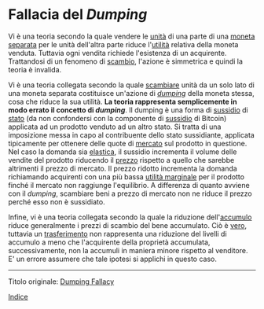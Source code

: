 # Fallacia del _Dumping_



Vi è una teoria secondo la quale vendere le [unità](ch101-glossary.md#unità) di una parte di una [moneta](ch101-glossary.md#moneta) [separata](ch101-glossary.md#separazione-split) per le unità dell'altra parte riduce l'[utilità](ch101-glossary.md#utilità) relativa della moneta venduta. Tuttavia ogni vendita richiede l'esistenza di un acquirente. Trattandosi di un fenomeno di [scambio](ch101-glossary.md#scambio), l'azione è simmetrica e quindi la teoria è invalida.

Vi è una teoria collegata secondo la quale [scambiare](ch101-glossary.md#scambio-di-unità) unità da un solo lato di una moneta separata costituisce un'azione di [_dumping_](https://it.wikipedia.org/wiki/Dumping) della moneta stessa, cosa che riduce la sua utilità. **La teoria rappresenta semplicemente in modo errato il concetto di _dumping_**. Il dumping è una forma di [sussidio](https://it.wikipedia.org/wiki/Sussidio) di [stato](ch101-glossary.md#stato) (da non confondersi con la componente di [sussidio](ch101-glossary.md#sussidio-subsidy) di Bitcoin) applicata ad un prodotto venduto ad un altro stato. Si tratta di una imposizione messa in capo al contribuente dello stato sussidiante, applicata tipicamente per ottenere delle quote di [mercato](ch101-glossary.md#mercato) sul prodotto in questione. Nel caso la domanda sia [elastica](https://it.wikipedia.org/wiki/Elasticit%C3%A0_della_domanda), il sussidio incrementa il volume delle vendite del prodotto riducendo il [prezzo](ch101-glossary.md#prezzo) rispetto a quello che sarebbe altrimenti il prezzo di mercato. Il prezzo ridotto incrementa la domanda richiamando acquirenti con una più bassa [utilità marginale](https://en.wikipedia.org/wiki/Marginal_utility) per il prodotto finché il mercato non raggiunge l'equilibrio. A differenza di quanto avviene con il _dumping_, scambiare beni a prezzo di mercato non ne riduce il prezzo perché esso non è sussidiato.

Infine, vi è una teoria collegata secondo la quale la riduzione dell'[accumulo](https://en.wikipedia.org/wiki/Hoarding_(economics)) riduce generalmente i prezzi di scambio del bene accumulato. Ciò è [vero](https://mises.org/wire/problem-hoarding), tuttavia un [trasferimento](ch101-glossary.md#trasferimento) non rappresenta una riduzione del livelli di accumulo a meno che l'acquirente della proprietà accumulata, successivamente, non la accumuli in maniera minore rispetto al venditore. E' un errore assumere che tale ipotesi si applichi in questo caso. 

---

Titolo originale: [Dumping Fallacy](https://github.com/libbitcoin/libbitcoin-system/wiki/Dumping-Fallacy)

[Indice](/README.md)

